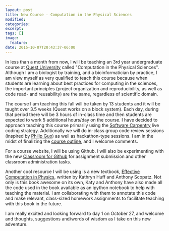 ```yaml
---
layout: post
title: New Course - Computation in the Physical Sciences
modified:
categories: 
excerpt:
tags: []
image:
  feature:
date: 2015-10-07T20:43:37-06:00
---
```


In less than a month from now, I will be teaching an 3rd year undergraduate course at
[Quest University](http://www.questu.ca/) called "Computation in the Physical Sciences". 
Although I am a biologist by training, and a bioinformatician by practice, I 
am view myself as very qualified to teach this course because when students are learning
about best practices for computing in the sciences, the important principles 
(project organization and reproducibility, as well as code read- and reusability) are the 
same, regardless of scientific domain. 

The course I am teaching this fall will be taken by 13 students and it will be taught 
over 3.5 weeks (Quest works on a block system). Each day, during that period there will be
3 hours of in-class time and then students are expected to work 5 additional hours/day on
the course. I have decided to approach teaching this course primarily using the 
[Software Carpentry](http://software-carpentry.org/) live coding strategy. Additionally
we will do in-class group code review sessions (inspired by 
[Philip Guo](http://cacm.acm.org/blogs/blog-cacm/175944-small-group-code-reviews-for-education/fulltext)) 
as well as hackathon-type sessions. I am in the midst of finalizing the 
[course outline](https://github.com/ttimbers/PHY3009/blob/master/Syllabus_Computation_in_the_Physical_Sciences.md),
and I welcome comments.

For a course website, I will be using Github. I will also be experimenting with the new
[Classroom for Github](https://github.com/blog/2055-teachers-manage-your-courses-with-classroom-for-github) 
for assignment submission and other classroom administration tasks. 

Another cool resource I will be using is a new textbook, 
[Effective Computation in Physics](http://physics.codes/), written by Kathryn Huff and 
Anthony Scopatz. Not only is this book awesome on its own, Katy and Anthony have also 
made all the code used in the book available as an ipython notebook to help with teaching 
the material. I am collaborating with them to annotate this code and make relevant, 
class-sized homework assignments to facilitate teaching with this book in the future.

I am really excited and looking forward to day 1 on October 27, and welcome and thoughts,
suggestions and/words of wisdom as I take on this new adventure.


